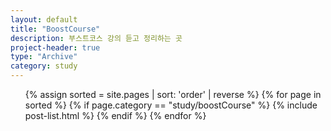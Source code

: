 ```yaml
---
layout: default
title: "BoostCourse"
description: 부스트코스 강의 듣고 정리하는 곳
project-header: true
type: "Archive"
category: study
---
```


<ul class="catalogue">
{% assign sorted = site.pages | sort: 'order' | reverse %}
{% for page in sorted %}
{% if page.category == "study/boostCourse" %}
{% include post-list.html %}
{% endif %}
{% endfor %}
</ul>